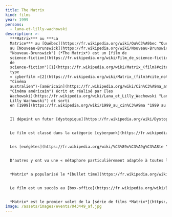```yaml
---
title: The Matrix
kind: films
year: 1999
persons:
  - lana-et-lilly-wachowski
description: >-
  ***Matrix*** ou ***La
  Matrice*** au [Québec](https://fr.wikipedia.org/wiki/Qu%C3%A9bec "Québec") et
  au [Nouveau-Brunswick](https://fr.wikipedia.org/wiki/Nouveau-Brunswick
  "Nouveau-Brunswick") (*The Matrix*) est un [film de
  science-fiction](https://fr.wikipedia.org/wiki/Film_de_science-fiction "Film
  de
  science-fiction")[1](https://fr.wikipedia.org/wiki/Matrix_(film)#cite_note-1) de
  type
  « cyberfilm »[2](https://fr.wikipedia.org/wiki/Matrix_(film)#cite_note-Mag_Philo-2) [australo](https://fr.wikipedia.org/wiki/Cin%C3%A9ma_australien
  "Cinéma
  australien")-[américain](https://fr.wikipedia.org/wiki/Cin%C3%A9ma_am%C3%A9ricain
  "Cinéma américain") écrit et réalisé par [les
  Wachowski](https://fr.wikipedia.org/wiki/Lana_et_Lilly_Wachowski "Lana et
  Lilly Wachowski") et sorti
  en [1999](https://fr.wikipedia.org/wiki/1999_au_cin%C3%A9ma "1999 au cinéma").


  Il dépeint un futur [dystopique](https://fr.wikipedia.org/wiki/Dystopie "Dystopie") dans lequel la réalité perçue par la plupart des humains est une [simulation virtuelle](https://fr.wikipedia.org/wiki/R%C3%A9alit%C3%A9_simul%C3%A9e "Réalité simulée") en se connectant à la « Matrice », créée par des machines douées d'intelligence, afin d'asservir les êtres humains, à leur insu, et de se servir de la chaleur et de l'activité électrique de leur corps comme source d'énergie. Le programmeur informatique [Neo](https://fr.wikipedia.org/wiki/Neo_(Matrix) "Neo (Matrix)") apprend cette vérité et commence une rébellion.


  Le film est classé dans la catégorie [cyberpunk](https://fr.wikipedia.org/wiki/Cyberpunk "Cyberpunk"), un sous-genre de la [science-fiction](https://fr.wikipedia.org/wiki/Science-fiction "Science-fiction"), comprenant *[Ghost in the Shell](https://fr.wikipedia.org/wiki/Ghost_in_the_Shell_(film,_1995) "Ghost in the Shell (film, 1995)")*, qui a inspiré des cinéastes tels que les [Wachowski](https://fr.wikipedia.org/wiki/Lana_et_Lilly_Wachowski "Lana et Lilly Wachowski")[3](https://fr.wikipedia.org/wiki/Matrix_(film)#cite_note-williamgibson-3).


  Les [exégètes](https://fr.wikipedia.org/wiki/%C3%89x%C3%A9g%C3%A8te "Éxégète") y voient des références à des concepts et œuvres philosophiques et religieuses, en particulier à l'[Allégorie de la caverne](https://fr.wikipedia.org/wiki/All%C3%A9gorie_de_la_caverne "Allégorie de la caverne") de [Platon](https://fr.wikipedia.org/wiki/Platon "Platon")[4](https://fr.wikipedia.org/wiki/Matrix_(film)#cite_note-Influence_Screened-4), à *[Simulacres et simulation](https://fr.wikipedia.org/wiki/Jean_Baudrillard#Simulacres_et_simulation "Jean Baudrillard")* de [Jean Baudrillard](https://fr.wikipedia.org/wiki/Jean_Baudrillard "Jean Baudrillard")[5](https://fr.wikipedia.org/wiki/Matrix_(film)#cite_note-Salon_philosophy-5) voire *[aux Aventures d'Alice au pays des merveilles](https://fr.wikipedia.org/wiki/Les_Aventures_d%27Alice_au_pays_des_merveilles "Les Aventures d'Alice au pays des merveilles")* de [Lewis Carroll](https://fr.wikipedia.org/wiki/Lewis_Carroll "Lewis Carroll")[6](https://fr.wikipedia.org/wiki/Matrix_(film)#cite_note-Salon_review-6).


  D'autres y ont vu une « métaphore particulièrement adaptée à toutes les thèses affirmant que la réalité est cachée », autrement dit au [complotisme](https://fr.wikipedia.org/wiki/Th%C3%A9orie_du_complot "Théorie du complot")[7](https://fr.wikipedia.org/wiki/Matrix_(film)#cite_note-7).


  *Matrix* a popularisé le *[bullet time](https://fr.wikipedia.org/wiki/Bullet_time "Bullet time"),* un effet visuel dans lequel la progression de certains personnages est vue au ralenti, tandis que le reste de la scène est filmé par la caméra à vitesse normale. Les scènes d'action indiquent l'attrait des auteurs pour le film d'animation ou [animation japonaise](https://fr.wikipedia.org/wiki/Anime "Anime")[8](https://fr.wikipedia.org/wiki/Matrix_(film)#cite_note-Wachowski_transcript-8) et les [films d'arts martiaux](https://fr.wikipedia.org/wiki/Film_d%27arts_martiaux "Film d'arts martiaux"). L'utilisation de [combats chorégraphiés](https://fr.wikipedia.org/w/index.php?title=Combat_chor%C3%A9graphi%C3%A9&action=edit&redlink=1 "Combat chorégraphié (page inexistante)") [(en)](https://en.wikipedia.org/wiki/Stage_combat "en:Stage combat") et du [wire fu](https://fr.wikipedia.org/wiki/Wire_fu "Wire fu") issus du [cinéma d'action hongkongais](https://fr.wikipedia.org/wiki/Cin%C3%A9ma_d%27action_hongkongais "Cinéma d'action hongkongais") a eu une influence sur les productions cinématographiques hollywoodiennes ultérieures.


  Le film est un succès au [box-office](https://fr.wikipedia.org/wiki/Box-office "Box-office"), il totalise 460 millions de dollars de recettes dans le monde. Il est très bien reçu par la critique américaine[9](https://fr.wikipedia.org/wiki/Matrix_(film)#cite_note-RottenTomatoes-9),[10](https://fr.wikipedia.org/wiki/Matrix_(film)#cite_note-meta-10) et remporte quatre [Oscar](https://fr.wikipedia.org/wiki/Oscars_du_cin%C3%A9ma "Oscars du cinéma") (effets visuels, montage, son, montage sonore), ainsi que d'autres récompenses, telles que des [BAFTA](https://fr.wikipedia.org/wiki/British_Academy_Film_Awards "British Academy Film Awards") et des [Saturn Awards](https://fr.wikipedia.org/wiki/Saturn_Awards "Saturn Awards"). Les critiques le trouvent particulièrement divertissant et apprécient ses effets visuels innovants. Il est considéré comme l’un des films de [science-fiction](https://fr.wikipedia.org/wiki/Science-fiction "Science-fiction") les plus importants de son époque[11](https://fr.wikipedia.org/wiki/Matrix_(film)#cite_note-11),[12](https://fr.wikipedia.org/wiki/Matrix_(film)#cite_note-Matrix_ou_le_sablier_de_nos_repr%C3%A9sentations-12), mentionné comme tel dans des classements d'œuvres cinématographiques[13](https://fr.wikipedia.org/wiki/Matrix_(film)#cite_note-heritage1-13),[14](https://fr.wikipedia.org/wiki/Matrix_(film)#cite_note-autogenerated1-14),[15](https://fr.wikipedia.org/wiki/Matrix_(film)#cite_note-Entertainment_Weekly_The_Matrix_Review-15). En 2012, il entre au [National Film Registry](https://fr.wikipedia.org/wiki/National_Film_Registry "National Film Registry")[16](https://fr.wikipedia.org/wiki/Matrix_(film)#cite_note-NFR-16).


  *Matrix* est le premier volet de la [série de films *Matrix*](https://fr.wikipedia.org/wiki/Matrix_(s%C3%A9rie_de_films) "Matrix (série de films)") qui se poursuivra avec *[Matrix Reloaded](https://fr.wikipedia.org/wiki/Matrix_Reloaded "Matrix Reloaded")*, *[Matrix Revolutions](https://fr.wikipedia.org/wiki/Matrix_Revolutions "Matrix Revolutions")* et dix-huit ans plus tard, *[Matrix Resurrections](https://fr.wikipedia.org/wiki/Matrix_Resurrections "Matrix Resurrections")*. Des produits dérivés apparaissent dans le domaine de la bande dessinée, du jeu vidéo et du court-métrage d'animation.
image: /assets/images/events/043449_af.jpg
---
```

